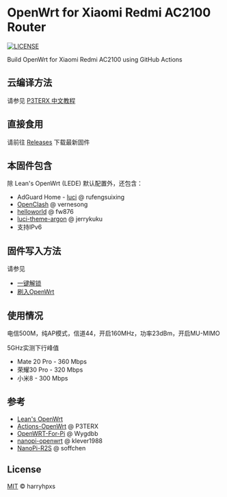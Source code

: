 # OpenWrt for Xiaomi Redmi AC2100 Router
[![LICENSE](https://img.shields.io/github/license/mashape/apistatus.svg?style=flat-square&label=LICENSE)](https://github.com/harryhpxs/OpenWrt-RM2100/blob/master/LICENSE)

Build OpenWrt for Xiaomi Redmi AC2100 using GitHub Actions

## 云编译方法

请参见 [P3TERX 中文教程](https://p3terx.com/archives/build-openwrt-with-github-actions.html)

## 直接食用

请前往 [Releases](https://github.com/harryhpxs/OpenWrt-RM2100/releases) 下载最新固件

## 本固件包含

除 Lean's OpenWrt (LEDE) 默认配置外，还包含：
- AdGuard Home - [luci](https://github.com/rufengsuixing/luci-app-adguardhome) @ rufengsuixing
- [OpenClash](https://github.com/vernesong/OpenClash) @ vernesong
- [helloworld](https://github.com/fw876/helloworld) @ fw876
- [luci-theme-argon](https://github.com/jerrykuku/luci-theme-argon) @ jerrykuku
- 支持IPv6

## 固件写入方法

请参见 
- [一键解锁](https://www.right.com.cn/forum/thread-4016985-1-1.html) 
- [刷入OpenWrt](https://www.right.com.cn/forum/thread-4019555-1-1.html)

## 使用情况

电信500M，纯AP模式，信道44，开启160MHz，功率23dBm，开启MU-MIMO

5GHz实测下行峰值
- Mate 20 Pro - 360 Mbps
- 荣耀30 Pro - 320 Mbps
- 小米8 - 300 Mbps

## 参考

- [Lean's OpenWrt](https://github.com/coolsnowwolf/lede)
- [Actions-OpenWrt](https://github.com/P3TERX/Actions-OpenWrt) @ P3TERX
- [OpenWRT-For-Pi](https://github.com/Wygdbb/OpenWRT-For-Pi) @ Wygdbb
- [nanopi-openwrt](https://github.com/klever1988/nanopi-openwrt) @ klever1988
- [NanoPi-R2S](https://github.com/soffchen/NanoPi-R2S) @ soffchen

## License

[MIT](https://github.com/harryhpxs/OpenWrt-RM2100/blob/master/LICENSE) © harryhpxs
